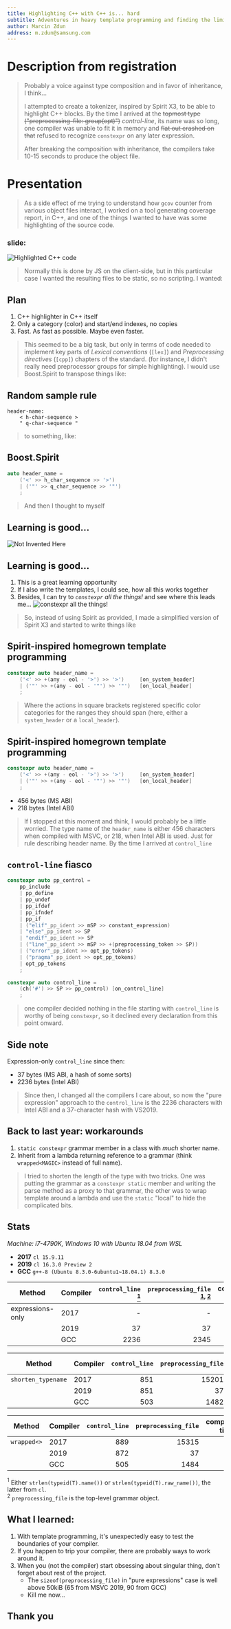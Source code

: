 ```yaml
---
title: Highlighting C++ with C++ is... hard
subtitle: Adventures in heavy template programming and finding the limits of compilers
author: Marcin Zdun
address: m.zdun@samsung.com
---
```


# Description from registration

> Probably a voice against type composition and in favor of inheritance, I think...
>
> I attempted to create a tokenizer, inspired by Spirit X3, to be able to highlight C++ blocks. By the time I arrived at the ~~topmost type ("preprocessing-file: group(opt)")~~ _control-line_, its name was so long, one compiler was unable to fit it in memory and ~~flat out crashed on that~~ refused to recognize `constexpr` on any later expression.
>
> After breaking the composition with inheritance, the compilers take 10-15 seconds to produce the object file.

# Presentation

> As a side effect of me trying to understand how `gcov` counter from various object files interact, I worked on a tool generating coverage report, in C++, and one of the things I wanted to have was some highlighting of the source code.

### slide:
![Highlighted C++ code](highlighted.png)

> Normally this is done by JS on the client-side, but in this particular case I wanted the resulting files to be static, so no scripting. I wanted:

## Plan
1. C++ highlighter in C++ itself
2. Only a category (color) and start/end indexes, no copies
3. Fast. As fast as possible. Maybe even faster.

> This seemed to be a big task, but only in terms of code needed to implement key parts of _Lexical conventions_ (`[lex]`) and _Preprocessing directives_ (`[cpp]`) chapters of the standard. (for instance, I didn't really need preprocessor groups for simple highlighting).
> I would use Boost.Spirit to transpose things like:

## Random sample rule

```
header-name:
    < h-char-sequence >
    " q-char-sequence "
```

> to something, like:

## Boost.Spirit

```cpp
auto header_name = 
    ('<' >> h_char_sequence >> '>')
    | ('"' >> q_char_sequence >> '"')
    ;
```

> And then I thought to myself 

## Learning is good...
![Not Invented Here](Not-Invented-Here.gif)

## Learning is good...
1. This is a great learning opportunity
2. If I also write the templates, I could see, how all this works together
3. Besides, I can try to _`constexpr` all the things!_ and see where this leads me...
   ![constexpr all the things!](things.jpg)

> So, instead of using Spirit as provided, I made a simplified version of Spirit X3 and started to write things like

## Spirit-inspired homegrown template programming

```cpp
constexpr auto header_name = 
    ('<' >> +(any - eol - '>') >> '>')     [on_system_header]
    | ('"' >> +(any - eol - '"') >> '"')   [on_local_header]
    ;
```

> Where the actions in square brackets registered specific color categories for the ranges they should span (here, either a `system_header` or a `local_header`).

## Spirit-inspired homegrown template programming

```cpp
constexpr auto header_name = 
    ('<' >> +(any - eol - '>') >> '>')     [on_system_header]
    | ('"' >> +(any - eol - '"') >> '"')   [on_local_header]
    ;
```

- 456 bytes (MS ABI)
- 218 bytes (Intel ABI)

> If I stopped at this moment and think, I would probably be a little worried. The type name of the `header_name` is either 456 characters when compiled with MSVC, or 218, when Intel ABI is used. Just for rule describing header name. By the time I arrived at `control_line`

## `control-line` fiasco

```cpp
constexpr auto pp_control =
    pp_include
    | pp_define
    | pp_undef
    | pp_ifdef
    | pp_ifndef
    | pp_if
    | ("elif"_pp_ident >> mSP >> constant_expression)
    | "else"_pp_ident >> SP
    | "endif"_pp_ident >> SP
    | ("line"_pp_ident >> mSP >> +(preprocessing_token >> SP))
    | ("error"_pp_ident >> opt_pp_tokens)
    | ("pragma"_pp_ident >> opt_pp_tokens)
    | opt_pp_tokens
    ;

constexpr auto control_line =
    (ch('#') >> SP >> pp_control) [on_control_line]
    ;
```

> one compiler decided nothing in the file starting with `control_line` is worthy of being `constexpr`, so it declined every declaration from this point onward.

## Side note
Expression-only `control_line` since then:
- 37 bytes (MS ABI, a hash of some sorts)
- 2236 bytes (Intel ABI)

> Since then, I changed all the compilers I care about, so now the "pure expression" approach to the `control_line` is the 2236 characters with Intel ABI and a 37-character hash with VS2019.

## Back to last year: workarounds

1. `static constexpr` grammar member in a class with _much_ shorter name.
2. Inherit from a lambda returning reference to a grammar (think `wrapped<MAGIC>` instead of full name). 

> I tried to shorten the length of the type with two tricks. One was putting the grammar as a `constexpr static` member and writing the parse method as a proxy to that grammar, the other was to wrap template around a lambda and use the `static` "local" to hide the complicated bits.

## Stats

_Machine: i7-4790K, Windows 10 with Ubuntu 18.04 from WSL_

- **2017** `cl 15.9.11`
- **2019** `cl 16.3.0 Preview 2`
- **GCC**  `g++-8 (Ubuntu 8.3.0-6ubuntu1~18.04.1) 8.3.0`

| Method             | Compiler | `control_line` [<sup>1</sup>](#1) | `preprocessing_file` <sup>[1](#1), [2](#2)</sup> | compilation time [s] |
|--------------------|----------|-----:|------:|---:|
| expressions-only   | 2017     | -    | -     | 61 |
| &nbsp;             | 2019     | 37   | 37    | 15 |
| &nbsp;             | GCC      | 2236 | 2345  | 5  |


| Method             | Compiler | `control_line` | `preprocessing_file` | compilation time [s] |
|--------------------|----------|-----:|------:|---:|
| `shorten_typename` | 2017     | 851  | 15201 | 31 |
| &nbsp;             | 2019     | 851  | 37    | 12 |
| &nbsp;             | GCC      | 503  | 1482  | 5  |


| Method             | Compiler | `control_line` | `preprocessing_file` | compilation time [s] |
|--------------------|----------|-----:|------:|---:|
| `wrapped<>`        | 2017     | 889  | 15315 | 22 |
| &nbsp;             | 2019     | 872  | 37    | 22 |
| &nbsp;             | GCC      | 505  | 1484  | 5  |

<a class="anchor" id="1"><sup>1</sup></a> Either `strlen(typeid(T).name())` or `strlen(typeid(T).raw_name())`, the latter from `cl`.<br/>
<a class="anchor" id="2"><sup>2</sup></a> `preprocessing_file` is the top-level grammar object.
 
## What I learned:

1. With template programming, it's unexpectedly easy to test the boundaries of your compiler.
2. If you happen to trip your compiler, there are probably ways to work around it.
3. When you (not the compiler) start obsessing about singular thing, don't forget about rest of the project.
   - The `sizeof(preprocessing_file)` in "pure expressions" case is well above 50kiB (65 from MSVC 2019, 90 from GCC)
   - Kill me now...

## Thank you
